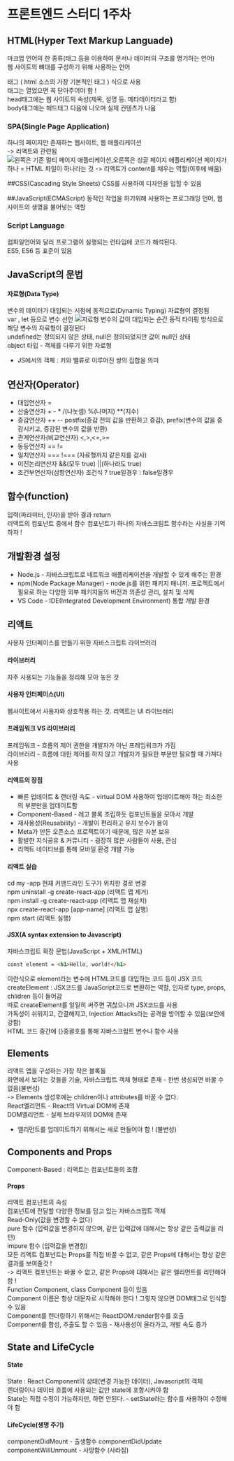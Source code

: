 #  프론트엔드 스터디 1주차
##  HTML(Hyper Text Markup Languade)
마크업 언어의 한 종류(태그 등을 이용하여 문서나 데이터의 구조를 명기하는 언어)  
웹 사이트의 뼈대를 구성하기 위해 사용하는 언어  

태그<html> </html> ( html 소스의 가장 기본적인 태그 )
식으로 사용  
태그는 열었으면 꼭 닫아주어야 함 !  
head태그에는 웹 사이트의 속성(제목, 설명 등. 메타데이터라고 함)  
body태그에는 헤드태그 다음에 나오며 실제 컨텐츠가 나옴

### SPA(Single Page Application)
하나의 페이지만 존재하는 웹사이트, 웹 애플리케이션  
-> 리액트와 관련됨
![왼쪽은 기존 멀티 페이지 애플리케이션,오른쪽은 싱글 페이지 애플리케이션](./image.png)
페이지가 하나 = HTML 파일이 하나라는 것 -> 리액트가 content를 채우는 역할(이후에 배움)

##CSS(Cascading Style Sheets)
CSS를 사용하여 디자인을 입힐 수 있음

##JavaScript(ECMAScript)
동적인 작업을 하기위해 사용하는 프로그래밍 언어, 웹 사이트의 생명을 불어넣는 역할

### Script Language
컴파일언어와 달리 프로그램이 실행되는 런타임에 코드가 해석된다.  
ES5, ES6 등 표준이 있음

## JavaScript의 문법
#### 자료형(Data Type)
변수의 데이터가 대입되는 시점에 동적으로(Dynamic Typing) 자료형이 결정됨  
var , let 등으로 변수 선언
![자료형](./자료형.PNG)
변수의 값이 대입되는 순간 동적 타이핑 방식으로 해당 변수의 자료형이 결정된다  
undefined는 정의되지 않은 상태, null은 정의되었지만 값이 null인 상태  
object 타입 - 객체를 다루기 위한 자료형  
* JS에서의 객체 : 키와 밸류로 이루어진 쌍의 집합을 의미 

## 연산자(Operator)
* 대입연산자 =
* 산술연산자 + - * /(나눗셈) %(나머지) **(지수)
* 증감연산자 ++ -- postfix(증감 전의 값을 반환하고 증감), prefix(변수의 값을 증감시키고, 증감된 변수의 값을 반환)
* 관계연산자(비교연산자) <,>,<=,>=
* 동등연산자 == !=
* 일치연산자 === !=== (자료형까지 같은지를 검사)
* 이진논리연산자 &&(모두 true) ||(하나라도 true)
* 조건부연산자(삼항연산자) 조건식 ? true일경우 : false일경우

## 함수(function)
입력(파라미터, 인자)을 받아 결과 return  
리액트의 컴포넌트 중에서 함수 컴포넌트가 하나의 자바스크림트 함수라는 사실을 기억하자 !

## 개발환경 설정
* Node.js - 자바스크립트로 네트워크 애플리케이션을 개발할 수 있게 해주는 환경
* npm(Node Package Manager) - node.js를 위한 패키지 매니저. 프로젝트에서 필요로 하는 다양한 외부 패키지들의 버전과 의존성 관리, 설치 및 삭제
* VS Code - IDE(Integrated Development Environment) 통합 개발 환경

## 리액트
사용자 인터페이스를 만들기 위한 자바스크립트 라이브러리
#### 라이브러리
자주 사용되는 기능들을 정리해 모아 놓은 것
#### 사용자 인터페이스(UI)
웹사이트에서 사용자와 상호작용 하는 것. 리액트는 UI 라이브러리
#### 프레임워크 VS 라이브러리
프레임워크 - 흐름의 제어 권한을 개발자가 아닌 프레임워크가 가짐  
라이브러리 - 흐름에 대한 제어를 하지 않고 개발자가 필요한 부분만 필요할 때 가져다 사용
#### 리액트의 장점
* 빠른 업데이트 & 랜더링 속도 - virtual DOM 사용하여 업데이트해야 하는 최소한의 부분만을 업데이트함
* Component-Based - 레고 블록 조립하듯 컴포넌트들을 모아서 개발
* 재사용성(Reusability) - 개발이 편리하고 유지 보수가 용이
* Meta가 만든 오픈소스 프로젝트이기 때문에, 많은 자본 보유
* 활발한 지식공유 & 커뮤니티 - 굉장히 많은 사람들이 사용, 관심
* 리액트 네이티브를 통해 모바일 환경 개발 가능

#### 리액트 실습
cd my -app 현재 커맨드라인 도구가 위치한 경로 변경  
npm uninstall -g create-react-app (리액트 앱 제거)  
npm install -g create-react-app (리액트 앱 재설치)  
npx create-react-app [app-name] (리액트 앱 실행)  
npm start (리액트 실행)  

#### JSX(A syntax extension to Javascript)
자바스크립트 확장 문법(JavaScript + XML/HTML)
```HTML
const element = <h1>Hello, world!</h1>
```
이런식으로 element라는 변수에 HTML코드를 대입하는 코드 등이 JSX 코드  
createElement : JSX코드를 JavaScript코드로 변환하는 역할, 인자로 type, props, chlidren 등이 들어감   
따로 createElement를 일일히 써주면 귀찮으니까 JSX코드를 사용  
가독성이 쉬워지고, 간결해지고, Injection Attacks라는 공격을 방어할 수 있음(보안에 강함)  
HTML 코드 중간에 {}중괄호를 통해 자바스크립트 변수나 함수 사용  

## Elements
리액트 앱을 구성하는 가장 작은 블록들  
화면에서 보이는 것들을 기술, 자바스크립트 객체 형태로 존재 - 한번 생성되면 바꿀 수 없음(불변성)  
-> Elements 생성후에는 children이나 attributes를 바꿀 수 없다.  
React엘리먼트 - React의 Virtual DOM에 존재  
DOM엘리먼트 - 실제 브라우저의 DOM에 존재  
* 엘리먼트를 업데이트하기 위해서는 새로 만들어야 함 ! (불변성)  

## Components and Props
Component-Based : 리액트는 컴포넌트들의 조합
#### Props
리액트 컴포넌트의 속성  
컴포넌트에 전달할 다양한 정보를 담고 있는 자바스크립트 객체  
Read-Only(값을 변경할 수 없다)  
pure 함수 (입력값을 변경하지 않으며, 같은 입력값에 대해서는 항상 같은 출력값을 리턴)  
impure 함수 (입력값을 변경함)  
모든 리액트 컴포넌트는 Props를 직접 바꿀 수 없고, 같은 Props에 대해서는 항상 같은 결과를 보여줄것 !  
-> 리액트 컴포넌트는 바꿀 수 없고, 같은 Props에 대해서는 같은 엘리먼트를 리턴해야 함 !  
Function Component, class Component 등이 있음  
Component 이름은 항상 대문자로 시작해야 한다 !  그렇지 않으면 DOM태그로 인식할 수 있음  
Component를 렌더링하기 위해서는 ReactDOM.render함수를 호출  
Component를 합성, 추출도 할 수 있음 - 재사용성이 올라가고, 개발 속도 증가  

## State and LifeCycle
#### State
State : React Component의 상태(변경 가능한 데이터), Javascript의 객체  
렌더링이나 데이터 흐름에 사용되는 값만 state에 포함시켜야 함  
State는 직접 수정이 가능하지만, 하면 안된다. - setState라는 함수를 사용하여 수정해야 함  

#### LifeCycle(생명 주기)
componentDidMount - 출생함수
componentDidUpdate
componentWillUnmount - 사망함수 (사라짐)
